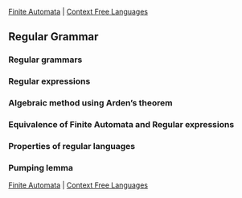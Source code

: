 [Finite Automata](finite.md) | [Context Free Languages](contextF.md)

## Regular Grammar

### Regular grammars

### Regular expressions

### Algebraic method using Arden’s theorem

### Equivalence of Finite Automata and Regular expressions

### Properties of regular languages

### Pumping lemma

[Finite Automata](finite.md) | [Context Free Languages](contextF.md)

